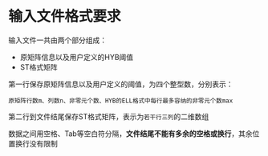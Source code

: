 # 输入文件格式要求

输入文件一共由两个部分组成：

* 原矩阵信息以及用户定义的HYB阈值
* ST格式矩阵

第一行保存原矩阵信息以及用户定义的阈值，为四个整型数，分别表示：

    原矩阵行数m、列数n、非零元个数、HYB的ELL格式中每行最多容纳的非零元个数max

第二行到文件结尾保存ST格式矩阵，表示为``若干行三列``的二维数组

数据之间用空格、Tab等空白符分隔，**文件结尾不能有多余的空格或换行**，其余位置换行没有限制
